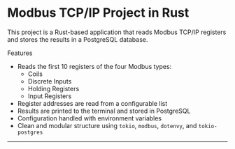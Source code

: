 # Modbus TCP/IP Project in Rust

This project is a Rust-based application that reads Modbus TCP/IP registers and stores the results in a PostgreSQL database.

Features

- Reads the first 10 registers of the four Modbus types:
  - Coils
  - Discrete Inputs
  - Holding Registers
  - Input Registers
- Register addresses are read from a configurable list
- Results are printed to the terminal and stored in PostgreSQL
- Configuration handled with environment variables
- Clean and modular structure using `tokio`, `modbus`, `dotenvy`, and `tokio-postgres`

---


